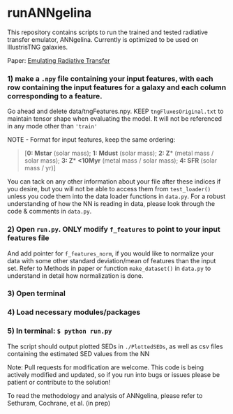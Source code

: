 # runANNgelina
This repository contains scripts to run the trained and tested radiative transfer emulator, ANNgelina. Currently is optimized to be used on IllustrisTNG galaxies. 

Paper: [Emulating Radiative Transfer](https://arxiv.org/abs/2308.13648)

### 1) make a `.npy` file containing your input features, with each row containing the input features for a galaxy and each column corresponding to a feature.

Go ahead and delete data/tngFeatures.npy. KEEP `tngFluxesOriginal.txt` to maintain tensor shape when evaluating the model. It will not be referenced in any mode other than `'train'`

NOTE - Format for input features, keep the same ordering: 
> [**0: Mstar** (solar mass); **1: Mdust** (solar mass); **2: Z*** (metal mass / solar mass); **3: Z*** **<10Myr** (metal mass / solar mass); **4: SFR** (solar mass / yr)] 

You can tack on any other information about your file after these indices if you desire, but you will not be able to access them from `test_loader()` unless you code them into the data loader functions in `data.py`. For a robust understanding of how the NN is reading in data, please look through the code & comments in `data.py`. 

### 2) Open `run.py`. ONLY modify `f_features` to point to your input features file
And add pointer for `f_features_norm`, if you would like to normalize your data with some other standard deviation/mean of features than the input set. Refer to Methods in paper or function `make_dataset()` in `data.py` to understand in detail how normalization is done. 

### 3) Open terminal

### 4) Load necessary modules/packages

### 5) In terminal: `$ python run.py`

The script should output plotted SEDs in `./PlottedSEDs`, as well as csv files containing the estimated SED values from the NN

Note: Pull requests for modification are welcome. This code is being actively modified and updated, so if you run into bugs or issues please be patient or contribute to the solution!

To read the methodology and analysis of ANNgelina, please refer to Sethuram, Cochrane, et al. (in prep)
